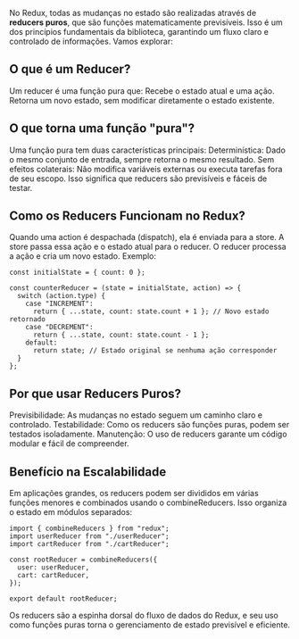 
No Redux, todas as mudanças no estado são realizadas através de **reducers puros**, que são funções matematicamente previsíveis. Isso é um dos princípios fundamentais da biblioteca, garantindo um fluxo claro e controlado de informações. Vamos explorar:

## O que é um Reducer?
Um reducer é uma função pura que:
Recebe o estado atual e uma ação.
Retorna um novo estado, sem modificar diretamente o estado existente.

## O que torna uma função "pura"?
Uma função pura tem duas características principais:
Determinística: Dado o mesmo conjunto de entrada, sempre retorna o mesmo resultado.
Sem efeitos colaterais: Não modifica variáveis externas ou executa tarefas fora de seu escopo.
Isso significa que reducers são previsíveis e fáceis de testar.

## Como os Reducers Funcionam no Redux?
Quando uma action é despachada (dispatch), ela é enviada para a store.
A store passa essa ação e o estado atual para o reducer.
O reducer processa a ação e cria um novo estado.
Exemplo:
```
const initialState = { count: 0 };

const counterReducer = (state = initialState, action) => {
  switch (action.type) {
    case "INCREMENT":
      return { ...state, count: state.count + 1 }; // Novo estado retornado
    case "DECREMENT":
      return { ...state, count: state.count - 1 };
    default:
      return state; // Estado original se nenhuma ação corresponder
  }
};
```

## Por que usar Reducers Puros?
Previsibilidade: As mudanças no estado seguem um caminho claro e controlado.
Testabilidade: Como os reducers são funções puras, podem ser testados isoladamente.
Manutenção: O uso de reducers garante um código modular e fácil de compreender.

## Benefício na Escalabilidade
Em aplicações grandes, os reducers podem ser divididos em várias funções menores e combinados usando o combineReducers. Isso organiza o estado em módulos separados:
```
import { combineReducers } from "redux";
import userReducer from "./userReducer";
import cartReducer from "./cartReducer";

const rootReducer = combineReducers({
  user: userReducer,
  cart: cartReducer,
});

export default rootReducer;
```

Os reducers são a espinha dorsal do fluxo de dados do Redux, e seu uso como funções puras torna o gerenciamento de estado previsível e eficiente.

